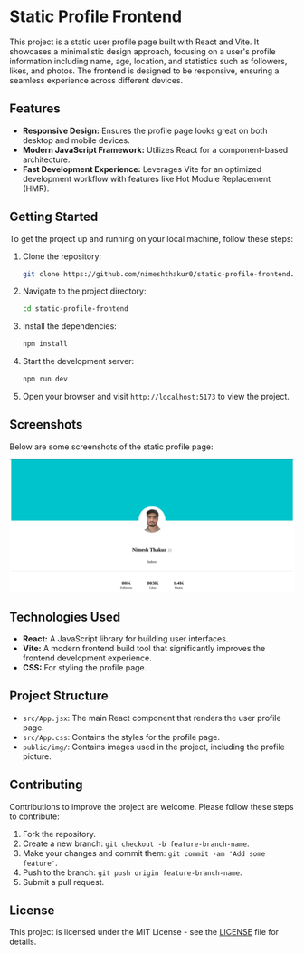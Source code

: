 # Static Profile Frontend

This project is a static user profile page built with React and Vite. It showcases a minimalistic design approach, focusing on a user's profile information including name, age, location, and statistics such as followers, likes, and photos. The frontend is designed to be responsive, ensuring a seamless experience across different devices.

## Features

- **Responsive Design:** Ensures the profile page looks great on both desktop and mobile devices.
- **Modern JavaScript Framework:** Utilizes React for a component-based architecture.
- **Fast Development Experience:** Leverages Vite for an optimized development workflow with features like Hot Module Replacement (HMR).

## Getting Started

To get the project up and running on your local machine, follow these steps:

1. Clone the repository:
   ```bash
   git clone https://github.com/nimeshthakur0/static-profile-frontend.git
   ```
2. Navigate to the project directory:
   ```bash
   cd static-profile-frontend
   ```
3. Install the dependencies:
   ```bash
   npm install
   ```
4. Start the development server:
   ```bash
   npm run dev
   ```
5. Open your browser and visit `http://localhost:5173` to view the project.

## Screenshots

Below are some screenshots of the static profile page:

![Profile Page Overview](/img.png)

## Technologies Used

- **React:** A JavaScript library for building user interfaces.
- **Vite:** A modern frontend build tool that significantly improves the frontend development experience.
- **CSS:** For styling the profile page.

## Project Structure

- `src/App.jsx`: The main React component that renders the user profile page.
- `src/App.css`: Contains the styles for the profile page.
- `public/img/`: Contains images used in the project, including the profile picture.

## Contributing

Contributions to improve the project are welcome. Please follow these steps to contribute:

1. Fork the repository.
2. Create a new branch: `git checkout -b feature-branch-name`.
3. Make your changes and commit them: `git commit -am 'Add some feature'`.
4. Push to the branch: `git push origin feature-branch-name`.
5. Submit a pull request.

## License

This project is licensed under the MIT License - see the [LICENSE](LICENSE) file for details.
